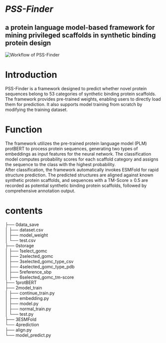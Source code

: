 ***PSS-Finder***
=
a protein language model-based framework for mining privileged scaffolds in synthetic binding protein design
-
![Workflow of PSS-Finder](PSS-Finder.png)

# Introduction  
PSS-Finder is a framework designed to predict whether novel protein sequences belong to 53 categories of synthetic binding protein scaffolds. The framework provides pre-trained weights, enabling users to directly load them for prediction. It also supports model training from scratch by modifying the training dataset.

# Function  
The framework utilizes the pre-trained protein language model (PLM) protBERT to process protein sequences, generating two types of embeddings as input features for the neural network. The classification model computes probability scores for each scaffold category and assigns the sequence to the class with the highest probability.  
After classification, the framework automatically invokes ESMFold for rapid structure prediction. The predicted structures are aligned against known synthetic protein scaffolds, and sequences with a TM-Score ≥ 0.5 are recorded as potential synthetic binding protein scaffolds, followed by comprehensive annotation output.

# contents
├── 0data_save  
│   ├── dataset.csv   
│   ├── model_weight  
│   └── test.csv  
├── 0storage  
│   ├── 1select_gomc  
│   ├── 2selected_gomc  
│   ├── 3selected_gomc_type_csv  
│   ├── 4selected_gomc_type_pdb  
│   ├── 5reference_sbp  
│   ├── 6selected_gomc_tm-score  
├── 1protBERT  
├── 2model_train  
│   ├── continue_train.py  
│   ├── embedding.py  
│   ├── model.py  
│   ├── normal_train.py  
│   └── test.py  
├── 3ESMFold  
└── 4prediction  
    ├── align.py  
    └── model_predict.py  
